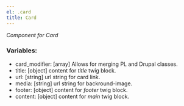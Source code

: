 ```yaml
---
el: .card
title: Card
---
```

_Component for Card_

### Variables:
* card_modifier: [array] Allows for merging PL and Drupal classes.
* title: [object] content for _title_ twig block.
* url: [string] url string for card link.
* media: [string] url string for backround-image.
* footer: [object] content for _footer_ twig block.
* content: [object] content for _main_ twig block.
